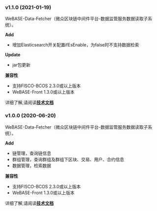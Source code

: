 ### v1.1.0 (2021-01-19)

​	WeBASE-Data-Fetcher（微众区块链中间件平台-数据监管服务数据读取子系统）。

**Add**

- 增加Elasticsearch开关配置ifEsEnable，为false时不支持数据检索

**Update**

- jar包更新

**兼容性**

- 支持FISCO-BCOS 2.3.0或以上版本
- WeBASE-Front 1.3.0或以上版本

详细了解,请阅读[**技术文档**](https://webasedoc.readthedocs.io/zh_CN/latest/)



### v1.0.0 (2020-06-20)

​	WeBASE-Data-Fetcher（微众区块链中间件平台-数据监管服务数据读取子系统）。

**Add**

- 链管理，查询链信息
- 群组管理，查询群组及群组下区块、交易、用户、合约信息
- 数据管理，检索数据

**兼容性**

- 支持FISCO-BCOS 2.3.0或以上版本
- WeBASE-Front 1.3.0或以上版本

详细了解,请阅读[**技术文档**](https://webasedoc.readthedocs.io/zh_CN/latest/)

